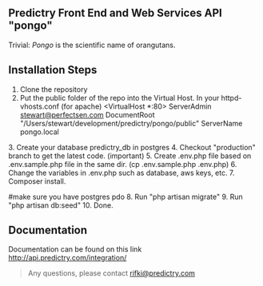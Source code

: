 ## Predictry Front End and Web Services API "pongo"

Trivial: *Pongo* is the scientific name of orangutans.

## Installation Steps

1. Clone the repository
2. Put the public folder of the repo into the Virtual Host. In your httpd-vhosts.conf (for apache)
<VirtualHost *:80>
    ServerAdmin stewart@perfectsen.com
    DocumentRoot "/Users/stewart/development/predictry/pongo/public"
    ServerName pongo.local
</VirtualHost>
3. Create your database predictry_db in postgres
4. Checkout "production" branch to get the latest code. (important)
5. Create .env.php file based on .env.sample.php file in the same dir. (cp .env.sample.php .env.php)
6. Change the variables in .env.php such as database, aws keys, etc.
7. Composer install.

#make sure you have postgres pdo 
8. Run "php artisan migrate"
9. Run "php artisan db:seed"
10. Done.

## Documentation

Documentation can be found on this link http://api.predictry.com/integration/

> Any questions, please contact [rifki@predictry.com](rifki@predictry.com)

